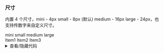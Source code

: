 ### 尺寸

内置 4 个尺寸，<yc-tag>mini - 4px</yc-tag> <yc-tag>small - 8px (默认)</yc-tag> <yc-tag>medium - 16px</yc-tag> <yc-tag>large - 24px</yc-tag>，也支持传数字来自定义尺寸。

<div class="cell-demo">
  <div>
    <div style="marginBottom: 20px">
      <yc-radio-group v-model="size" type='button'>
        <yc-radio value="mini">mini</yc-radio>
        <yc-radio value="small">small</yc-radio>
        <yc-radio value="medium">medium</yc-radio>
        <yc-radio value="large">large</yc-radio>
      </yc-radio-group>
    </div>
    <yc-space :size="size">
      <yc-button type="primary">Item1</yc-button>
      <yc-button type="primary">Item2</yc-button>
      <yc-button type="primary">Item3</yc-button>
    </yc-space>
  </div>
</div>

<script setup>
import { ref } from 'vue';
const size = ref('medium');
</script>

<details>
<summary>查看/隐藏代码</summary>

```vue
<template>
  <div>
    <div style="marginBottom: 20px">
      <yc-radio-group
        v-model="size"
        type="button">
        <yc-radio value="mini">mini</yc-radio>
        <yc-radio value="small">small</yc-radio>
        <yc-radio value="medium">medium</yc-radio>
        <yc-radio value="large">large</yc-radio>
      </yc-radio-group>
    </div>
    <yc-space :size="size">
      <yc-button type="primary">Item1</yc-button>
      <yc-button type="primary">Item2</yc-button>
      <yc-button type="primary">Item3</yc-button>
    </yc-space>
  </div>
</template>

<script setup>
import { ref } from 'vue';
const size = ref('medium');
</script>
```

</details>
